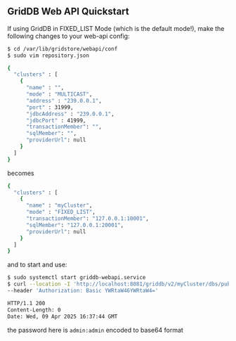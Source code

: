 ## GridDB Web API Quickstart

If using GridDB in FIXED_LIST Mode (which is the default mode!), make the following changes to your web-api config:

```bash
$ cd /var/lib/gridstore/webapi/conf
$ sudo vim repository.json
```

```bash
{
  "clusters" : [
    {
      "name" : "",
      "mode" : "MULTICAST",
      "address" : "239.0.0.1",
      "port" : 31999,
      "jdbcAddress" : "239.0.0.1",
      "jdbcPort" : 41999,
      "transactionMember": "",
      "sqlMember": "",
      "providerUrl": null
    }
  ]
}
```
becomes

```bash
{
  "clusters" : [
    {
      "name" : "myCluster",
      "mode" : "FIXED_LIST",
      "transactionMember": "127.0.0.1:10001",
      "sqlMember": "127.0.0.1:20001",
      "providerUrl": null
    }
  ]
}
```

and to start and use:

```bash
$ sudo systemctl start griddb-webapi.service
$ curl --location -I 'http://localhost:8081/griddb/v2/myCluster/dbs/public/checkConnection' \
--header 'Authorization: Basic YWRtaW46YWRtaW4='

HTTP/1.1 200 
Content-Length: 0
Date: Wed, 09 Apr 2025 16:37:44 GMT
```

the password here is `admin:admin` encoded to base64 format